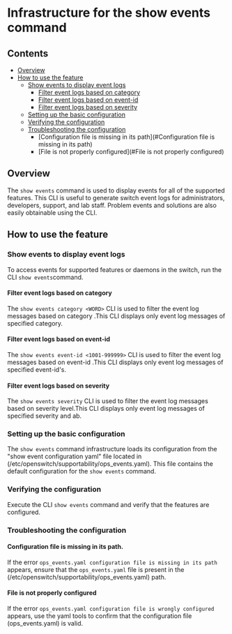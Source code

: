 # Infrastructure for the show events command

## Contents

- [Overview](#overview)
- [How to use the feature](#how-to-use-the-feature)
	- [Show events to display event logs](#show-events-to-display-event-logs)
		- [Filter event logs based on category](#filter-event-logs-based-on-category)
		- [Filter event logs based on event-id](#filter-event-logs-based-on-event-id)
		- [Filter event logs based on severity](#filter-event-logs-based-on-severity)
    - [Setting up the basic configuration](#setting-up-the-basic-configuration)
    - [Verifying the configuration](#verifying-the-configuration)
    - [Troubleshooting the configuration](#troubleshooting-the-configuration)
        - [Configuration file is missing in its path](#Configuration file is missing in its path)
        - [File is not properly configured](#File is not properly configured)


## Overview

The `show events` command is used to display events for all of the supported features. This CLI is useful to generate switch event logs for administrators, developers, support, and lab staff. Problem events and solutions are also easily obtainable using the CLI.

## How to use the feature
### Show events to display event logs
To access events for supported features or daemons in the switch, run the CLI `show events`command.

#### Filter event logs based on category
The `show events category <WORD>` CLI is used to filter the  event log messages based on category .This CLI displays only  event log messages of specified category.

#### Filter event logs based on event-id
The `show events event-id <1001-999999>` CLI is used to filter the  event log messages based on event-id .This CLI displays only  event log messages of specified event-id's.

#### Filter event logs based on severity
The `show events severity` CLI is used to filter the  event log messages based on severity level.This CLI displays only  event log messages of specified severity and ab.

### Setting up the basic configuration

The `show events` command infrastructure loads its configuration from the "show event configuration yaml" file located in (/etc/openswitch/supportability/ops_events.yaml). This file contains the default configuration for the `show events` command.

### Verifying the configuration

 Execute the CLI `show events` command and verify that the features are configured.

### Troubleshooting the configuration

#### Configuration file is missing in its path.

If the error `ops_events.yaml configuration file is missing in its path` appears, ensure that the `ops_events.yaml` file is present in the (/etc/openswitch/supportability/ops_events.yaml) path.

#### File is not properly configured

If the error `ops_events.yaml configuration file is wrongly configured` appears, use the yaml tools to confirm that the configuration file (ops_events.yaml) is valid.
